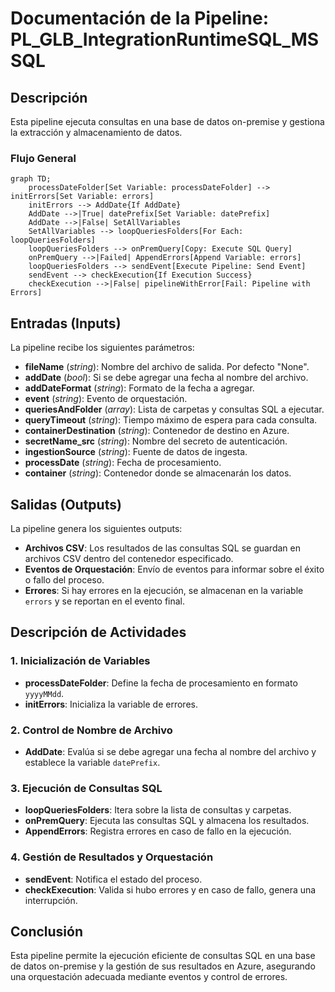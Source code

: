 # Documentación de la Pipeline: PL_GLB_IntegrationRuntimeSQL_MSSQL

## Descripción
Esta pipeline ejecuta consultas en una base de datos on-premise y gestiona la extracción y almacenamiento de datos. 

### Flujo General
```mermaid
graph TD;
    processDateFolder[Set Variable: processDateFolder] --> initErrors[Set Variable: errors]
    initErrors --> AddDate{If AddDate}
    AddDate -->|True| datePrefix[Set Variable: datePrefix]
    AddDate -->|False| SetAllVariables
    SetAllVariables --> loopQueriesFolders[For Each: loopQueriesFolders]
    loopQueriesFolders --> onPremQuery[Copy: Execute SQL Query]
    onPremQuery -->|Failed| AppendErrors[Append Variable: errors]
    loopQueriesFolders --> sendEvent[Execute Pipeline: Send Event]
    sendEvent --> checkExecution{If Execution Success}
    checkExecution -->|False| pipelineWithError[Fail: Pipeline with Errors]
```

## Entradas (Inputs)
La pipeline recibe los siguientes parámetros:
- **fileName** (*string*): Nombre del archivo de salida. Por defecto "None".
- **addDate** (*bool*): Si se debe agregar una fecha al nombre del archivo.
- **addDateFormat** (*string*): Formato de la fecha a agregar.
- **event** (*string*): Evento de orquestación.
- **queriesAndFolder** (*array*): Lista de carpetas y consultas SQL a ejecutar.
- **queryTimeout** (*string*): Tiempo máximo de espera para cada consulta.
- **containerDestination** (*string*): Contenedor de destino en Azure.
- **secretName_src** (*string*): Nombre del secreto de autenticación.
- **ingestionSource** (*string*): Fuente de datos de ingesta.
- **processDate** (*string*): Fecha de procesamiento.
- **container** (*string*): Contenedor donde se almacenarán los datos.

## Salidas (Outputs)
La pipeline genera los siguientes outputs:
- **Archivos CSV**: Los resultados de las consultas SQL se guardan en archivos CSV dentro del contenedor especificado.
- **Eventos de Orquestación**: Envío de eventos para informar sobre el éxito o fallo del proceso.
- **Errores**: Si hay errores en la ejecución, se almacenan en la variable `errors` y se reportan en el evento final.

## Descripción de Actividades
### 1. Inicialización de Variables
- **processDateFolder**: Define la fecha de procesamiento en formato `yyyyMMdd`.
- **initErrors**: Inicializa la variable de errores.

### 2. Control de Nombre de Archivo
- **AddDate**: Evalúa si se debe agregar una fecha al nombre del archivo y establece la variable `datePrefix`.

### 3. Ejecución de Consultas SQL
- **loopQueriesFolders**: Itera sobre la lista de consultas y carpetas.
- **onPremQuery**: Ejecuta las consultas SQL y almacena los resultados.
- **AppendErrors**: Registra errores en caso de fallo en la ejecución.

### 4. Gestión de Resultados y Orquestación
- **sendEvent**: Notifica el estado del proceso.
- **checkExecution**: Valida si hubo errores y en caso de fallo, genera una interrupción.

## Conclusión
Esta pipeline permite la ejecución eficiente de consultas SQL en una base de datos on-premise y la gestión de sus resultados en Azure, asegurando una orquestación adecuada mediante eventos y control de errores.
